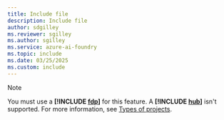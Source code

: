 ```yaml
---
title: Include file
description: Include file
author: sdgilley
ms.reviewer: sgilley
ms.author: sgilley
ms.service: azure-ai-foundry
ms.topic: include
ms.date: 03/25/2025
ms.custom: include
---
```


> [!NOTE]
> You must use a **[!INCLUDE [fdp](fdp-project-name.md)]** for this feature. A **[!INCLUDE [hub](hub-project-name.md)]** isn't supported. For more information, see [Types of projects](../what-is-azure-ai-foundry.md#project-types).